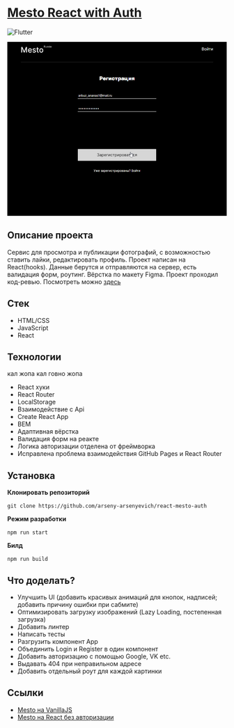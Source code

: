 # [Mesto React with Auth](https://arseny-arsenyevich.github.io/react-mesto-auth/)

![Flutter](https://img.shields.io/badge/status-release-<COLOR>)

![интро](./src/images/mesto.gif)

## **Описание проекта**
Сервис для просмотра и публикации фотографий, с возможностью ставить лайки, редактировать профиль. Проект написан на React(hooks). Данные берутся и отправляются на сервер, есть валидация форм, роутинг. Вёрстка по макету Figma. Проект проходил код-ревью.
Посмотреть можно [здесь](https://arseny-arsenyevich.github.io/react-mesto-auth/)

## **Стек**
+ HTML/CSS
+ JavaScript
+ React

## **Технологии**
кал жопа кал говно жопа
+ React хуки
+ React Router
+ LocalStorage
+ Взаимодействие с Api
+ Create React App
+ BEM
+ Адаптивная вёрстка
+ Валидация форм на реакте
+ Логика авторизации отделена от фреймворка
+ Исправлена проблема взаимодействия GitHub Pages и React Router

## **Установка**
__Клонировать репозиторий__
```
git clone https://github.com/arseny-arsenyevich/react-mesto-auth
```

__Режим разработки__
```
npm run start
```

__Билд__
```
npm run build
```

## **Что доделать?**
+ Улучшить UI (добавить красивых анимаций для кнопок, надписей; добавить причину ошибки при сабмите)
+ Оптимизировать загрузку изображений (Lazy Loading, постепенная загрузка)
+ Добавить линтер
+ Написать тесты
+ Разгрузить компонент App
+ Объединить Login и Register в один компонент
+ Добавить авторизацию с помощью Google, VK etc.
+ Выдавать 404 при неправильном адресе
+ Добавить отдельный роут для каждой картинки

## **Ссылки**
+ [Mesto на VanillaJS](https://github.com/arseny-arsenyevich/mesto)
+ [Mesto на React без авторизации](https://github.com/arseny-arsenyevich/mesto-react)

